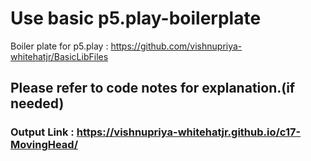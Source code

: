 # Use basic p5.play-boilerplate
Boiler plate for p5.play : https://github.com/vishnupriya-whitehatjr/BasicLibFiles

## Please refer to code notes for explanation.(if needed)

### Output Link : https://vishnupriya-whitehatjr.github.io/c17-MovingHead/
